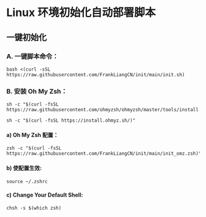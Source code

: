 #  Linux 环境初始化自动部署脚本

## 一键初始化

### A. 一键脚本命令：
```
bash <(curl -sSL https://raw.githubusercontent.com/FrankLiangCN/init/main/init.sh)
```

### B. 安装 Oh My Zsh：
```
sh -c "$(curl -fsSL https://raw.githubusercontent.com/ohmyzsh/ohmyzsh/master/tools/install.sh)"
```
```
sh -c "$(curl -fsSL https://install.ohmyz.sh/)"
```
#### a) Oh My Zsh 配置：
```
zsh -c "$(curl -fsSL https://raw.githubusercontent.com/FrankLiangCN/init/main/init_omz.zsh)"
```
#### b) 使配置生效:
```
source ~/.zshrc
```
#### c) Change Your Default Shell:
```
chsh -s $(which zsh)
```
